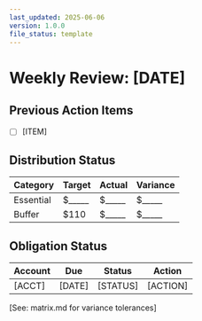 ```yaml
---
last_updated: 2025-06-06
version: 1.0.0
file_status: template
---
```


# Weekly Review: [DATE]

## Previous Action Items
- [ ] [ITEM]

## Distribution Status
| Category | Target | Actual | Variance |
|----------|--------|--------|----------|
| Essential | $_____ | $_____ | $_____ |
| Buffer | $110 | $_____ | $_____ |

## Obligation Status
| Account | Due | Status | Action |
|---------|-----|--------|--------|
| [ACCT] | [DATE] | [STATUS] | [ACTION] |

[See: matrix.md for variance tolerances]
